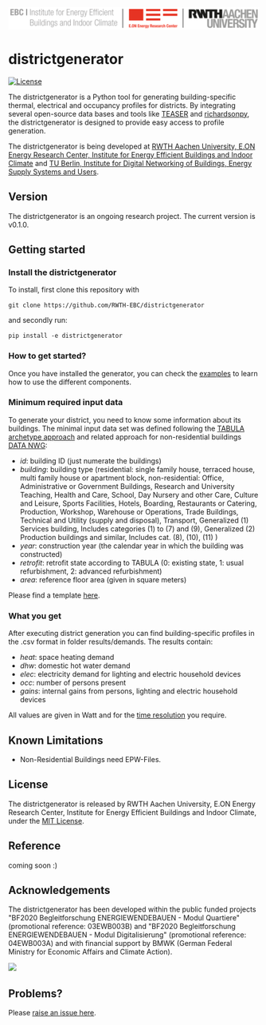 ![E.ON EBC RWTH Aachen University](./img/EBC_Logo.png)

# districtgenerator

[![License](http://img.shields.io/:license-mit-blue.svg)](http://doge.mit-license.org)

The districtgenerator is a Python tool for generating building-specific thermal, electrical and occupancy profiles for districts. 
By integrating several open-source data bases and tools like [TEASER](https://github.com/RWTH-EBC/TEASER) and 
[richardsonpy](https://github.com/RWTH-EBC/richardsonpy), 
the districtgenerator is designed to provide easy access to profile generation. 

The districtgenerator is being developed at [RWTH Aachen University, E.ON Energy
Research Center, Institute for Energy Efficient Buildings and Indoor
Climate](https://www.ebc.eonerc.rwth-aachen.de/cms/~dmzz/E-ON-ERC-EBC/?lidx=1) and [TU Berlin, Institute for Digital Networking of Buildings, Energy Supply Systems and Users](https://www.tu.berlin/en/dvg).

## Version

The districtgenerator is an ongoing research project. The current version is v0.1.0.

## Getting started

### Install the districtgenerator

To install, first clone this repository with
```
git clone https://github.com/RWTH-EBC/districtgenerator
```
and secondly run:
```
pip install -e districtgenerator
```

### How to get started?

Once you have installed the generator, you can check the [examples](./examples) to learn how to use the different components.

### Minimum required input data

To generate your district, you need to know some information about its buildings. 
The minimal input data set was defined following the [TABULA archetype approach](https://webtool.building-typology.eu/#bm) and related approach for non-residential buildings [DATA NWG](https://github.com/IWUGERMANY/Nichtwohngebaeude-Typologie-Deutschland):
* _id_: building ID (just numerate the buildings)
* _building_: building type (residential: single family house, terraced house, multi family house or apartment block, non-residential: Office, Administrative or Government Buildings, Research and University Teaching, Health and Care, School, Day Nursery and other Care, Culture and Leisure, Sports Facilities, Hotels, Boarding, Restaurants or Catering, Production, Workshop, Warehouse or Operations, Trade Buildings, Technical and Utility (supply and disposal), Transport, Generalized (1) Services building, Includes categories (1) to (7) and (9), Generalized (2) Production buildings and similar, Includes cat. (8), (10), (11) )
* _year_: construction year (the calendar year in which the building was constructed)
* _retrofit_: retrofit state according to TABULA (0: existing state, 1: usual refurbishment, 2: advanced refurbishment)
* _area_: reference floor area (given in square meters)

Please find a template [here](./data/scenarios/example.csv).

### What you get

After executing district generation you can find building-specific profiles in 
the .csv format in folder results/demands. The results contain: 
* _heat_: space heating demand
* _dhw_: domestic hot water demand
* _elec_: electricity demand for lighting and electric household devices
* _occ_: number of persons present
* _gains_: internal gains from persons, lighting and electric household devices

All values are given in Watt and for the [time resolution](./data/time_data.json) you require.


## Known Limitations

* Non-Residential Buildings need EPW-Files.

## License

The districtgenerator is released by RWTH Aachen University, E.ON Energy
Research Center, Institute for Energy Efficient Buildings and Indoor Climate,
under the
[MIT License](LICENSE.md).

## Reference

coming soon :)

## Acknowledgements

The districtgenerator has been developed within the public funded projects 
"BF2020 Begleitforschung ENERGIEWENDEBAUEN - Modul Quartiere" (promotional reference: 03EWB003B) and "BF2020 Begleitforschung ENERGIEWENDEBAUEN - Modul Digitalisierung" (promotional reference: 04EWB003A) and with financial support by BMWK (German Federal Ministry for Economic Affairs and Climate Action).

<img src="https://www.innovation-beratung-foerderung.de/INNO/Redaktion/DE/Bilder/Titelbilder/titel_foerderlogo_bmwi.jpg?__blob=normal" width="200">

## Problems?
Please [raise an issue here](https://github.com/RWTH-EBC/districtgenerator/issues/new).